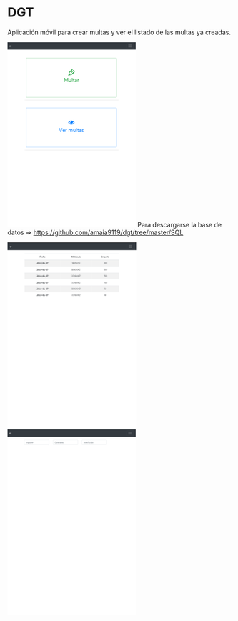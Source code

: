 # DGT
Aplicación móvil para crear multas y ver el listado de las multas ya creadas.

![inicio](https://github.com/amaia9119/dgt/blob/master/imgReadme/index.PNG)
Para descargarse la base de datos => https://github.com/amaia9119/dgt/tree/master/SQL

![listado de multas](https://github.com/amaia9119/dgt/blob/master/imgReadme/listado.PNG)
![formulario para multar](https://github.com/amaia9119/dgt/blob/master/imgReadme/multar.PNG)
